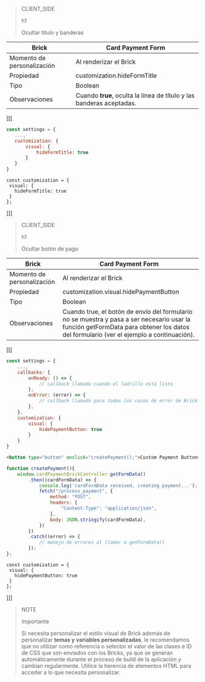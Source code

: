 > CLIENT_SIDE
>
> h1
>
> Ocultar título y banderas

| Brick  | Card Payment Form  |
| --- | --- |
| Momento de personalización  |  Al renderizar el Brick  |
| Propiedad  | customization.hideFormTitle  |
| Tipo  | Boolean  |
| Observaciones  | Cuando **true**, oculta la línea de título y las banderas aceptadas.  |

[[[
```Javascript
const settings = {
   ...,
   customization: {
       visual: {
           hideFormTitle: true
       }
   }
}
```
```react-jsx
const customization = {
 visual: {
   hideFormTitle: true
 }
};
```
]]]

> CLIENT_SIDE
>
> h1
>
> Ocultar botón de pago

| Brick  | Card Payment Form  |
| --- | --- |
| Momento de personalización  |  Al renderizar el Brick  |
| Propiedad  | customization.visual.hidePaymentButton  |
| Tipo  | Boolean  |
| Observaciones  | Cuando true, el botón de envío del formulario no se muestra y pasa a ser necesario usar la función getFormData para obtener los datos del formulario (ver el ejemplo a continuación).  |

[[[
```javascript
const settings = {
    ...,
    callbacks: {
        onReady: () => {
            // callback llamado cuando el ladrillo está listo
        },
        onError: (error) => { 
            // callback llamado para todos los casos de error de Brick
        },
    },
    customization: {
        visual: {
            hidePaymentButton: true
        }
    }
}
```
```html
<button type="button" onclick="createPayment();">Custom Payment Button</button>
```
```javascript
function createPayment(){
    window.cardPaymentBrickController.getFormData()
        .then((cardFormData) => {
            console.log('cardFormData received, creating payment...');
            fetch("/process_payment", {
                method: "POST",
                headers: {
                    "Content-Type": "application/json",
                },
                body: JSON.stringify(cardFormData),
            })
        })
        .catch((error) => {
            // manejo de errores al llamar a getFormData()
        });
};
```
```react-jsx
const customization = {
 visual: {
   hidePaymentButton: true
 }
};
```
]]]

> NOTE
>
> Importante
> 
> Si necesita personalizar el estilo visual de Brick además de personalizar **temas y variables personalizadas**, le recomendamos que no utilizar como referencia o selector el valor de las clases e ID de CSS que son enviados con los Bricks, ya que se generan automáticamente durante el proceso de build de la aplicación y cambian regularmente. Utilice la herencia de elementos HTML para acceder a lo que necesita personalizar.